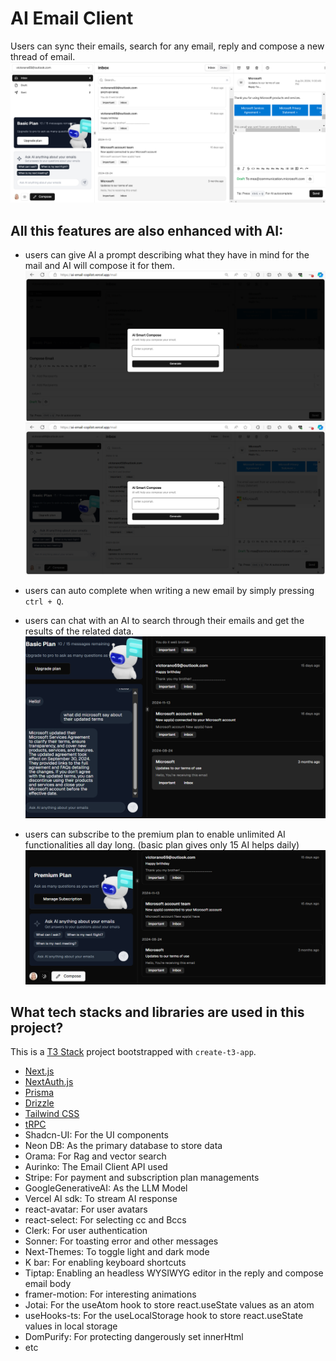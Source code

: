 # AI Email Client

Users can sync their emails, search for any email, reply and compose a new thread of email.  
![AI Email Copilot home Page ](./public/demo.png)

## All this features are also enhanced with AI:

- users can give AI a prompt describing what they have in mind for the mail and AI will compose it for them.
  ![Ai composer page for replies](./public/composeAutopilot.png)
  ![AI composer page for composing new email](./public/replyAutoPilot.png)

- users can auto complete when writing a new email by simply pressing `ctrl + Q`.

- users can chat with an AI to search through their emails and get the results of the related data.
  ![RAG search and AI reply page](./public/ragsearch.png)

- users can subscribe to the premium plan to enable unlimited AI functionalities all day long. (basic plan gives only 15 AI helps daily)
  ![Subscribed premium user UI](./public/subscriptionSuccessful.png)

## What tech stacks and libraries are used in this project?

This is a [T3 Stack](https://create.t3.gg/) project bootstrapped with `create-t3-app`.

- [Next.js](https://nextjs.org)
- [NextAuth.js](https://next-auth.js.org)
- [Prisma](https://prisma.io)
- [Drizzle](https://orm.drizzle.team)
- [Tailwind CSS](https://tailwindcss.com)
- [tRPC](https://trpc.io)
- Shadcn-UI: For the UI components
- Neon DB: As the primary database to store data
- Orama: For Rag and vector search
- Aurinko: The Email Client API used
- Stripe: For payment and subscription plan managements
- GoogleGenerativeAI: As the LLM Model
- Vercel AI sdk: To stream AI response
- react-avatar: For user avatars
- react-select: For selecting cc and Bccs
- Clerk: For user authentication
- Sonner: For toasting error and other messages
- Next-Themes: To toggle light and dark mode
- K bar: For enabling keyboard shortcuts
- Tiptap: Enabling an headless WYSIWYG editor in the reply and compose email body
- framer-motion: For interesting animations
- Jotai: For the useAtom hook to store react.useState values as an atom
- useHooks-ts: For the useLocalStorage hook to store react.useState values in local storage
- DomPurify: For protecting dangerously set innerHtml
- etc
